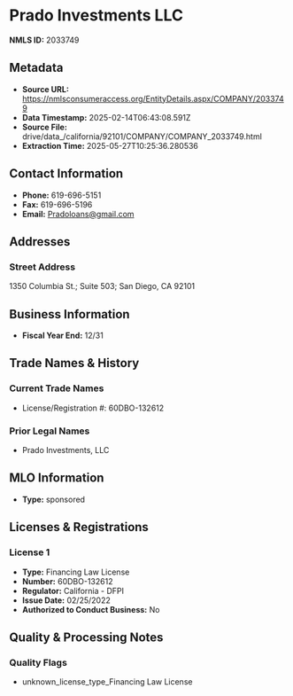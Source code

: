 # Prado Investments LLC

**NMLS ID:** 2033749

## Metadata
- **Source URL:** https://nmlsconsumeraccess.org/EntityDetails.aspx/COMPANY/2033749
- **Data Timestamp:** 2025-02-14T06:43:08.591Z
- **Source File:** drive/data_/california/92101/COMPANY/COMPANY_2033749.html
- **Extraction Time:** 2025-05-27T10:25:36.280536

## Contact Information
- **Phone:** 619-696-5151
- **Fax:** 619-696-5196
- **Email:** Pradoloans@gmail.com

## Addresses
### Street Address
1350 Columbia St.; Suite 503; San Diego, CA 92101

## Business Information
- **Fiscal Year End:** 12/31

## Trade Names & History
### Current Trade Names
- License/Registration #: 60DBO-132612

### Prior Legal Names
- Prado Investments, LLC

## MLO Information
- **Type:** sponsored

## Licenses & Registrations

### License 1
- **Type:** Financing Law License
- **Number:** 60DBO-132612
- **Regulator:** California - DFPI
- **Issue Date:** 02/25/2022
- **Authorized to Conduct Business:** No

## Quality & Processing Notes
### Quality Flags
- unknown_license_type_Financing Law License
